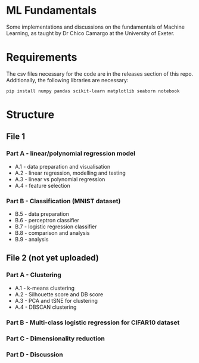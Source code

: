 # ML Fundamentals  
Some implementations and discussions on the fundamentals of Machine Learning, as taught by Dr Chico Camargo at the University of Exeter.  

# Requirements  
The csv files necessary for the code are in the releases section of this repo.  
Additionally, the following libraries are necessary:
```
pip install numpy pandas scikit-learn matplotlib seaborn notebook
```

# Structure

## File 1

### Part A - linear/polynomial regression model
- A.1 - data preparation and visualisation
- A.2 - linear regression, modelling and testing
- A.3 - linear vs polynomial regression
- A.4 - feature selection

### Part B - Classification (MNIST dataset)
- B.5 - data preparation
- B.6 - perceptron classifier
- B.7 - logistic regression classifier
- B.8 - comparison and analysis
- B.9 - analysis


## File 2 (not yet uploaded)

### Part A - Clustering
- A.1 - k-means clustering
- A.2 - Silhouette score and DB score
- A.3 - PCA and tSNE for clustering
- A.4 - DBSCAN clustering
    
### Part B - Multi-class logistic regression for CIFAR10 dataset

### Part C - Dimensionality reduction

### Part D - Discussion
  
